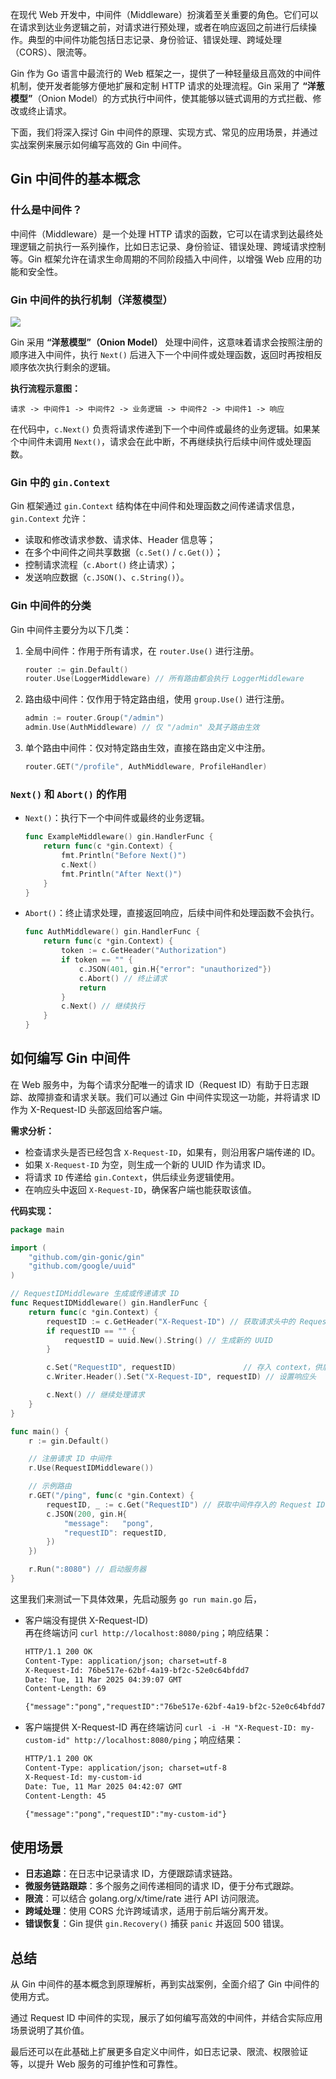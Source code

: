 在现代 Web 开发中，中间件（Middleware）扮演着至关重要的角色。它们可以在请求到达业务逻辑之前，对请求进行预处理，或者在响应返回之前进行后续操作。典型的中间件功能包括日志记录、身份验证、错误处理、跨域处理（CORS）、限流等。  

Gin 作为 Go 语言中最流行的 Web 框架之一，提供了一种轻量级且高效的中间件机制，使开发者能够方便地扩展和定制 HTTP 请求的处理流程。Gin 采用了 **“洋葱模型”**（Onion Model）的方式执行中间件，使其能够以链式调用的方式拦截、修改或终止请求。  

下面，我们将深入探讨 Gin 中间件的原理、实现方式、常见的应用场景，并通过实战案例来展示如何编写高效的 Gin 中间件。

## Gin 中间件的基本概念

### 什么是中间件？
中间件（Middleware）是一个处理 HTTP 请求的函数，它可以在请求到达最终处理逻辑之前执行一系列操作，比如日志记录、身份验证、错误处理、跨域请求控制等。Gin 框架允许在请求生命周期的不同阶段插入中间件，以增强 Web 应用的功能和安全性。  

### Gin 中间件的执行机制（洋葱模型）

![](./assets/8c5f5236-e1c3-4f49-aa82-9550cd012e1d.png)

Gin 采用 **“洋葱模型”（Onion Model）** 处理中间件，这意味着请求会按照注册的顺序进入中间件，执行 `Next()` 后进入下一个中间件或处理函数，返回时再按相反顺序依次执行剩余的逻辑。  

**执行流程示意图：**  
```
请求 -> 中间件1 -> 中间件2 -> 业务逻辑 -> 中间件2 -> 中间件1 -> 响应
```
在代码中，`c.Next()` 负责将请求传递到下一个中间件或最终的业务逻辑。如果某个中间件未调用 `Next()`，请求会在此中断，不再继续执行后续中间件或处理函数。  

### Gin 中的 `gin.Context`
Gin 框架通过 `gin.Context` 结构体在中间件和处理函数之间传递请求信息，`gin.Context` 允许：  
- 读取和修改请求参数、请求体、Header 信息等；  
- 在多个中间件之间共享数据（`c.Set()` / `c.Get()`）；  
- 控制请求流程（`c.Abort()` 终止请求）；  
- 发送响应数据（`c.JSON()`、`c.String()`）。  

### Gin 中间件的分类
Gin 中间件主要分为以下几类：

1. 全局中间件：作用于所有请求，在 `router.Use()` 进行注册。  
   ```go
   router := gin.Default()
   router.Use(LoggerMiddleware) // 所有路由都会执行 LoggerMiddleware
   ```

2. 路由级中间件：仅作用于特定路由组，使用 `group.Use()` 进行注册。  
   ```go
   admin := router.Group("/admin")
   admin.Use(AuthMiddleware) // 仅 "/admin" 及其子路由生效
   ```

3. 单个路由中间件：仅对特定路由生效，直接在路由定义中注册。  
   ```go
   router.GET("/profile", AuthMiddleware, ProfileHandler)
   ```

### `Next()` 和 `Abort()` 的作用
- `Next()`：执行下一个中间件或最终的业务逻辑。  
  ```go
  func ExampleMiddleware() gin.HandlerFunc {
      return func(c *gin.Context) {
          fmt.Println("Before Next()")
          c.Next()
          fmt.Println("After Next()")
      }
  }
  ```
- `Abort()`：终止请求处理，直接返回响应，后续中间件和处理函数不会执行。
  ```go
  func AuthMiddleware() gin.HandlerFunc {
      return func(c *gin.Context) {
          token := c.GetHeader("Authorization")
          if token == "" {
              c.JSON(401, gin.H{"error": "unauthorized"})
              c.Abort() // 终止请求
              return
          }
          c.Next() // 继续执行
      }
  }
  ```

## 如何编写 Gin 中间件
在 Web 服务中，为每个请求分配唯一的请求 ID（Request ID）有助于日志跟踪、故障排查和请求关联。我们可以通过 Gin 中间件实现这一功能，并将请求 ID 作为 X-Request-ID 头部返回给客户端。

**需求分析：**
- 检查请求头是否已经包含 `X-Request-ID`，如果有，则沿用客户端传递的 ID。
- 如果 `X-Request-ID` 为空，则生成一个新的 UUID 作为请求 ID。
- 将请求 `ID` 传递给 `gin.Context`，供后续业务逻辑使用。
- 在响应头中返回 `X-Request-ID`，确保客户端也能获取该值。

**代码实现：**
```go
package main

import (
	"github.com/gin-gonic/gin"
	"github.com/google/uuid"
)

// RequestIDMiddleware 生成或传递请求 ID
func RequestIDMiddleware() gin.HandlerFunc {
	return func(c *gin.Context) {
		requestID := c.GetHeader("X-Request-ID") // 获取请求头中的 Request ID
		if requestID == "" {
			requestID = uuid.New().String() // 生成新的 UUID
		}

		c.Set("RequestID", requestID)               // 存入 context，供后续处理使用
		c.Writer.Header().Set("X-Request-ID", requestID) // 设置响应头

		c.Next() // 继续处理请求
	}
}

func main() {
	r := gin.Default()

	// 注册请求 ID 中间件
	r.Use(RequestIDMiddleware())

	// 示例路由
	r.GET("/ping", func(c *gin.Context) {
		requestID, _ := c.Get("RequestID") // 获取中间件存入的 Request ID
		c.JSON(200, gin.H{
			"message":   "pong",
			"requestID": requestID,
		})
	})

	r.Run(":8080") // 启动服务器
}
```

这里我们来测试一下具体效果，先启动服务 `go run main.go` 后，
- 客户端没有提供 X-Request-ID)  
  再在终端访问 `curl http://localhost:8080/ping`；响应结果：
  ```txt
  HTTP/1.1 200 OK
  Content-Type: application/json; charset=utf-8
  X-Request-Id: 76be517e-62bf-4a19-bf2c-52e0c64bfdd7
  Date: Tue, 11 Mar 2025 04:39:07 GMT
  Content-Length: 69
  
  {"message":"pong","requestID":"76be517e-62bf-4a19-bf2c-52e0c64bfdd7"}
  ````
- 客户端提供 X-Request-ID
  再在终端访问 `curl -i -H "X-Request-ID: my-custom-id" http://localhost:8080/ping`；响应结果：
    ```txt
  HTTP/1.1 200 OK
  Content-Type: application/json; charset=utf-8
  X-Request-Id: my-custom-id
  Date: Tue, 11 Mar 2025 04:42:07 GMT
  Content-Length: 45
  
  {"message":"pong","requestID":"my-custom-id"}
    ```

## 使用场景
- **日志追踪**：在日志中记录请求 ID，方便跟踪请求链路。
- **微服务链路跟踪**：多个服务之间传递相同的请求 ID，便于分布式跟踪。
- **限流**：可以结合 golang.org/x/time/rate 进行 API 访问限流。
- **跨域处理**：使用 CORS 允许跨域请求，适用于前后端分离开发。
- **错误恢复**：Gin 提供 `gin.Recovery()` 捕获 `panic` 并返回 500 错误。

## 总结
从 Gin 中间件的基本概念到原理解析，再到实战案例，全面介绍了 Gin 中间件的使用方式。

通过 Request ID 中间件的实现，展示了如何编写高效的中间件，并结合实际应用场景说明了其价值。

最后还可以在此基础上扩展更多自定义中间件，如日志记录、限流、权限验证 等，以提升 Web 服务的可维护性和可靠性。